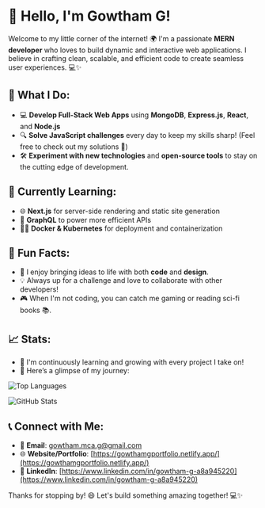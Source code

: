 # 👋 Hello, I'm Gowtham G!

Welcome to my little corner of the internet! 🌍 I'm a passionate **MERN developer** who loves to build dynamic and interactive web applications. I believe in crafting clean, scalable, and efficient code to create seamless user experiences. 💻✨

## 🚀 What I Do:
- 💻 **Develop Full-Stack Web Apps** using **MongoDB**, **Express.js**, **React**, and **Node.js**
- 🔍 **Solve JavaScript challenges** every day to keep my skills sharp! (Feel free to check out my solutions 🧠)
- 🛠️ **Experiment with new technologies** and **open-source tools** to stay on the cutting edge of development.

## 🌱 Currently Learning:
- 🌐 **Next.js** for server-side rendering and static site generation
- 🚀 **GraphQL** to power more efficient APIs
- 🧑‍💻 **Docker & Kubernetes** for deployment and containerization

## 🌟 Fun Facts:
- 🌈 I enjoy bringing ideas to life with both **code** and **design**.
- 💡 Always up for a challenge and love to collaborate with other developers!
- 🎮 When I'm not coding, you can catch me gaming or reading sci-fi books 📚.

## 📈 Stats:
- 🌟 I'm continuously learning and growing with every project I take on!
- 🎯 Here’s a glimpse of my journey:

![Top Languages](https://github-readme-stats.vercel.app/api/top-langs/?username=gowtham-ggg&layout=compact&hide=html)

![GitHub Stats](https://github-readme-stats.vercel.app/api?username=gowtham-ggg&show_icons=true&count_private=true&hide_title=true&hide=prs)

## 📞 Connect with Me:
- 📧 **Email**: [gowtham.mca.g@gmail.com](mailto:gowtham.mca.g@gmail.com)
- 🌐 **Website/Portfolio**: [https://gowthamgportfolio.netlify.app/](https://gowthamgportfolio.netlify.app/)
- 💼 **LinkedIn**: [https://www.linkedin.com/in/gowtham-g-a8a945220](https://www.linkedin.com/in/gowtham-g-a8a945220)

Thanks for stopping by! 😄 Let's build something amazing together! 💻✨

